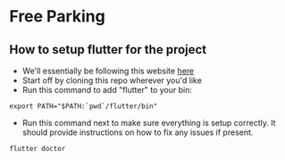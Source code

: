 # Free Parking

## How to setup flutter for the project

- We'll essentially be following this website [here](https://flutter.dev/docs/get-started/install/macos)
- Start off by cloning this repo wherever you'd like
- Run this command to add "flutter" to your bin:
```
export PATH="$PATH:`pwd`/flutter/bin"
```
- Run this command next to make sure everything is setup correctly. It should provide instructions on how to fix any issues if present.
```
flutter doctor
```
